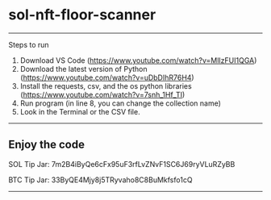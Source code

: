 # sol-nft-floor-scanner
-----------------------------------------------------------------------------------------------------------------------------
Steps to run
1. Download VS Code (https://www.youtube.com/watch?v=MlIzFUI1QGA)
2. Download the latest version of Python (https://www.youtube.com/watch?v=uDbDIhR76H4)
3. Install the requests, csv, and the os python libraries (https://www.youtube.com/watch?v=7snh_1Hf_TI)
4. Run program (in line 8, you can change the collection name)
5. Look in the Terminal or the CSV file. 
-----------------------------------------------------------------------------------------------------------------------------
Enjoy the code
-----------------------------------------------------------------------------------------------------------------------------

SOL Tip Jar: 
7m2B4iByQe6cFx95uF3rfLvZNvF1SC6J69ryVLuRZyBB

BTC Tip Jar:
33ByQE4Mjy8j5TRyvaho8C8BuMkfsfo1cQ

-----------------------------------------------------------------------------------------------------------------------------
